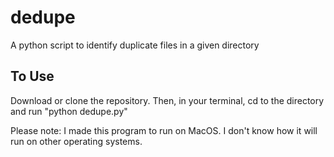 # dedupe
A python script to identify duplicate files in a given directory

## To Use
Download or clone the repository. Then, in your terminal, cd to the directory and run "python dedupe.py"

Please note: I made this program to run on MacOS. I don't know how it will run on other operating systems.
